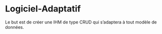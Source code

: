 # Logiciel-Adaptatif
Le but est de créer une IHM de type CRUD qui s’adaptera à tout modèle de données. 
